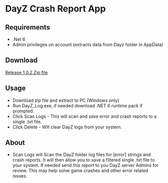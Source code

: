 # DayZ Crash Report App

## Requirements
- .Net 6 
- Admin privileges on account (extracts data from Dayz folder in AppData)

## Download
[Release 1.0.2.Zip file](https://github.com/ghostfacesuk/Dayz_Logs/blob/main/DayZ_Log/bin/Release/net6.0-windows/DayZ%20Crash%20Report%20App%201.0.2.zip)

## Usage 
- Download zip file and extract to PC (Windows only)
- Run DayZ_Log.exe, if needed download .NET 6 runtime pack if prompted.
- Click Scan Logs - This will scan and save error and crash reports to a single .txt file.
- Click Delete - Will clear DayZ logs from your system. 

## About
- Scan Logs will Scan the DayZ folder log files for [error] strings and crash reports. It will then allow you to save a filtered single .txt file to your system. If needed send this report to you DayZ server Admins for review. This may help solve game crashes and other error related issues. 
